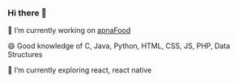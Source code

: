 ### Hi there 👋
🔭 I’m currently working on [apnaFood](https://github.com/mithranjali/apnaFood)

😄 Good knowledge of C, Java, Python, HTML, CSS, JS, PHP, Data Structures

🌱 I’m currently exploring react, react native
<!--
**zahid-parvez/zahid-parvez** is a ✨ _special_ ✨ repository because its `README.md` (this file) appears on your GitHub profile.

Here are some ideas to get you started:

- 🔭 I’m currently working on 
- 👯 I’m looking to collaborate on ...
- 🤔 I’m looking for help with ...
- 💬 Ask me about ...
- 📫 How to reach me: ...
- 😄 Pronouns: ...
- ⚡ Fun fact: ...
-->
